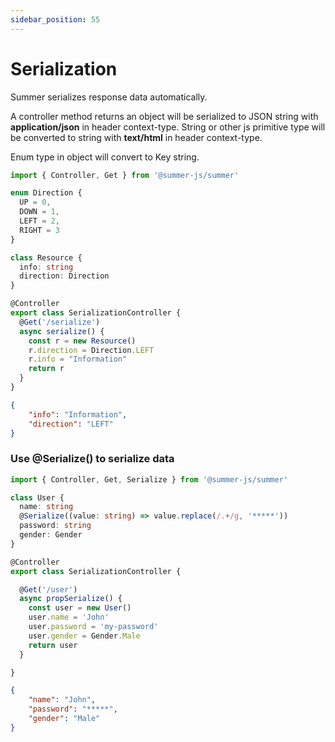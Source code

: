 ```yaml
---
sidebar_position: 55
---
```


# Serialization

Summer serializes response data automatically.

A controller method returns an object will be serialized to JSON string with **application/json** in header context-type. String or other js primitive type will be converted to string with **text/html** in header context-type.

Enum type in object will convert to Key string.

```ts
import { Controller, Get } from '@summer-js/summer'

enum Direction {
  UP = 0,
  DOWN = 1,
  LEFT = 2,
  RIGHT = 3
}

class Resource { 
  info: string
  direction: Direction
}

@Controller
export class SerializationController {
  @Get('/serialize')
  async serialize() {
    const r = new Resource()
    r.direction = Direction.LEFT
    r.info = "Information"
    return r
  }
}
```

```json title="Output"
{
    "info": "Information",
    "direction": "LEFT"
}
```

### Use @Serialize() to serialize data

```ts
import { Controller, Get, Serialize } from '@summer-js/summer'

class User {
  name: string
  @Serialize((value: string) => value.replace(/.+/g, '*****'))
  password: string
  gender: Gender
}

@Controller
export class SerializationController {

  @Get('/user')
  async propSerialize() {
    const user = new User()
    user.name = 'John'
    user.password = 'my-password'
    user.gender = Gender.Male
    return user
  }

}
```

```json title="Output"
{
    "name": "John",
    "password": "*****",
    "gender": "Male"
}
```